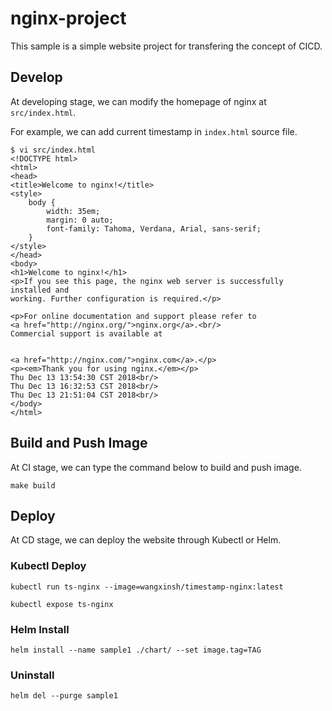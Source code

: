 # nginx-project
This sample is a simple website project for transfering the concept of CICD.

## Develop

At developing stage, we can modify the homepage of nginx at `src/index.html`.

For example, we can add current timestamp in `index.html` source file.

```
$ vi src/index.html
<!DOCTYPE html>
<html>
<head>
<title>Welcome to nginx!</title>
<style>
    body {
        width: 35em;
        margin: 0 auto;
        font-family: Tahoma, Verdana, Arial, sans-serif;
    }
</style>
</head>
<body>
<h1>Welcome to nginx!</h1>
<p>If you see this page, the nginx web server is successfully installed and
working. Further configuration is required.</p>

<p>For online documentation and support please refer to
<a href="http://nginx.org/">nginx.org</a>.<br/>
Commercial support is available at


<a href="http://nginx.com/">nginx.com</a>.</p>
<p><em>Thank you for using nginx.</em></p>
Thu Dec 13 13:54:30 CST 2018<br/>
Thu Dec 13 16:32:53 CST 2018<br/>
Thu Dec 13 21:51:04 CST 2018<br/>
</body>
</html>
```

## Build and Push Image

At CI stage, we can type the command below to build and push image.
```
make build
```

## Deploy

At CD stage, we can deploy the website through Kubectl or Helm.
### Kubectl Deploy
```
kubectl run ts-nginx --image=wangxinsh/timestamp-nginx:latest
```

```
kubectl expose ts-nginx 
```

### Helm Install

```
helm install --name sample1 ./chart/ --set image.tag=TAG
```

### Uninstall

```
helm del --purge sample1
```

